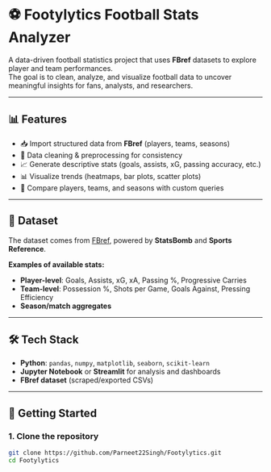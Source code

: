 # ⚽ Footylytics Football Stats Analyzer

A data-driven football statistics project that uses **FBref** datasets to explore player and team performances.  
The goal is to clean, analyze, and visualize football data to uncover meaningful insights for fans, analysts, and researchers.  

---

## 📊 Features
- 📥 Import structured data from **FBref** (players, teams, seasons)  
- 🧹 Data cleaning & preprocessing for consistency  
- 📈 Generate descriptive stats (goals, assists, xG, passing accuracy, etc.)  
- 📊 Visualize trends (heatmaps, bar plots, scatter plots)  
- 🔎 Compare players, teams, and seasons with custom queries  

---

## 📂 Dataset
The dataset comes from [FBref](https://fbref.com/en/), powered by **StatsBomb** and **Sports Reference**.  

**Examples of available stats:**
- **Player-level**: Goals, Assists, xG, xA, Passing %, Progressive Carries  
- **Team-level**: Possession %, Shots per Game, Goals Against, Pressing Efficiency  
- **Season/match aggregates**  

---

## 🛠️ Tech Stack
- **Python**: `pandas`, `numpy`, `matplotlib`, `seaborn`, `scikit-learn`  
- **Jupyter Notebook** or **Streamlit** for analysis and dashboards  
- **FBref dataset** (scraped/exported CSVs)  

---

## 🚀 Getting Started

### 1. Clone the repository
```bash
git clone https://github.com/Parneet22Singh/Footylytics.git
cd Footylytics
